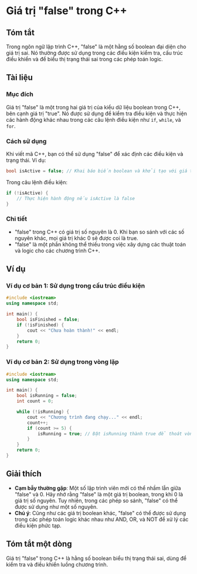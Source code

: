 <!--
Meta Description: # Giá trị "false" trong C++ ## Tóm tắt Trong ngôn ngữ lập trình C++, "false" là một hằng số boolean đại diện cho giá trị sai. Nó thường được sử dụng t...
Meta Keywords: false, trong, giá, trị, các
-->

# Giá trị "false" trong C++

## Tóm tắt
Trong ngôn ngữ lập trình C++, "false" là một hằng số boolean đại diện cho giá trị sai. Nó thường được sử dụng trong các điều kiện kiểm tra, cấu trúc điều khiển và để biểu thị trạng thái sai trong các phép toán logic.

## Tài liệu
### Mục đích
Giá trị "false" là một trong hai giá trị của kiểu dữ liệu boolean trong C++, bên cạnh giá trị "true". Nó được sử dụng để kiểm tra điều kiện và thực hiện các hành động khác nhau trong các câu lệnh điều kiện như `if`, `while`, và `for`.

### Cách sử dụng
Khi viết mã C++, bạn có thể sử dụng "false" để xác định các điều kiện và trạng thái. Ví dụ:

```cpp
bool isActive = false; // Khai báo biến boolean và khởi tạo với giá trị false
```

Trong câu lệnh điều kiện:

```cpp
if (!isActive) {
    // Thực hiện hành động nếu isActive là false
}
```

### Chi tiết
- "false" trong C++ có giá trị số nguyên là 0. Khi bạn so sánh với các số nguyên khác, mọi giá trị khác 0 sẽ được coi là true.
- "false" là một phần không thể thiếu trong việc xây dựng các thuật toán và logic cho các chương trình C++.

## Ví dụ
### Ví dụ cơ bản 1: Sử dụng trong cấu trúc điều kiện
```cpp
#include <iostream>
using namespace std;

int main() {
    bool isFinished = false;
    if (!isFinished) {
        cout << "Chưa hoàn thành!" << endl;
    }
    return 0;
}
```

### Ví dụ cơ bản 2: Sử dụng trong vòng lặp
```cpp
#include <iostream>
using namespace std;

int main() {
    bool isRunning = false;
    int count = 0;

    while (!isRunning) {
        cout << "Chương trình đang chạy..." << endl;
        count++;
        if (count >= 5) {
            isRunning = true; // Đặt isRunning thành true để thoát vòng lặp
        }
    }
    return 0;
}
```

## Giải thích
- **Cạm bẫy thường gặp**: Một số lập trình viên mới có thể nhầm lẫn giữa "false" và 0. Hãy nhớ rằng "false" là một giá trị boolean, trong khi 0 là giá trị số nguyên. Tuy nhiên, trong các phép so sánh, "false" có thể được sử dụng như một số nguyên.
- **Chú ý**: Cũng như các giá trị boolean khác, "false" có thể được sử dụng trong các phép toán logic khác nhau như AND, OR, và NOT để xử lý các điều kiện phức tạp.

## Tóm tắt một dòng
Giá trị "false" trong C++ là hằng số boolean biểu thị trạng thái sai, dùng để kiểm tra và điều khiển luồng chương trình.